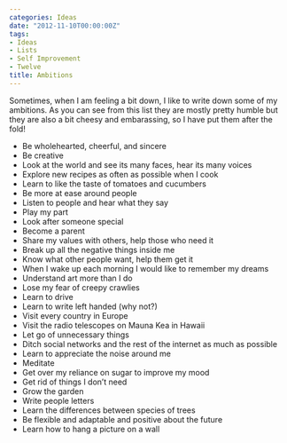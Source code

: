 ```yaml
---
categories: Ideas
date: "2012-11-10T00:00:00Z"
tags:
- Ideas
- Lists
- Self Improvement
- Twelve
title: Ambitions
---
```


Sometimes, when I am feeling a bit down, I like to write down some of my ambitions. As you can see from this list they are mostly pretty humble but they are also a bit cheesy and embarassing, so I have put them after the fold!

* Be wholehearted, cheerful, and sincere
* Be creative
* Look at the world and see its many faces, hear its many voices
* Explore new recipes as often as possible when I cook
* Learn to like the taste of tomatoes and cucumbers
* Be more at ease around people
* Listen to people and hear what they say
* Play my part
* Look after someone special
* Become a parent
* Share my values with others, help those who need it
* Break up all the negative things inside me
* Know what other people want, help them get it
* When I wake up each morning I would like to remember my dreams
* Understand art more than I do
* Lose my fear of creepy crawlies
* Learn to drive
* Learn to write left handed (why not?)
* Visit every country in Europe
* Visit the radio telescopes on Mauna Kea in Hawaii
* Let go of unnecessary things
* Ditch social networks and the rest of the internet as much as possible
* Learn to appreciate the noise around me
* Meditate
* Get over my reliance on sugar to improve my mood
* Get rid of things I don’t need
* Grow the garden
* Write people letters
* Learn the differences between species of trees
* Be flexible and adaptable and positive about the future
* Learn how to hang a picture on a wall